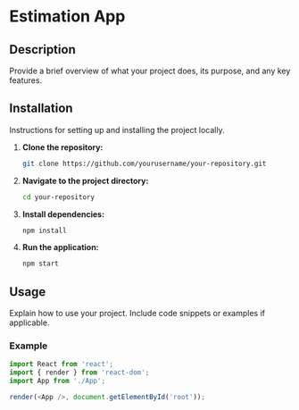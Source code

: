 # Estimation App

## Description

Provide a brief overview of what your project does, its purpose, and any key features.

## Installation

Instructions for setting up and installing the project locally.

1. **Clone the repository:**

    ```bash
    git clone https://github.com/yourusername/your-repository.git
    ```

2. **Navigate to the project directory:**

    ```bash
    cd your-repository
    ```

3. **Install dependencies:**

    ```bash
    npm install
    ```

4. **Run the application:**

    ```bash
    npm start
    ```

## Usage

Explain how to use your project. Include code snippets or examples if applicable.

### Example

```javascript
import React from 'react';
import { render } from 'react-dom';
import App from './App';

render(<App />, document.getElementById('root'));
